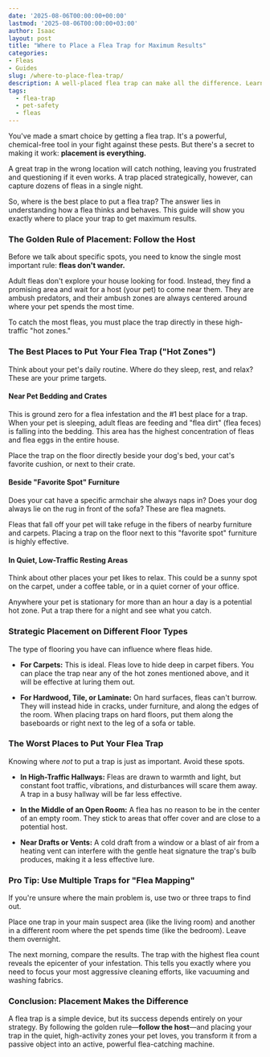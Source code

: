 ```yaml
---
date: '2025-08-06T00:00:00+00:00'
lastmod: '2025-08-06T00:00:00+03:00'
author: Isaac
layout: post
title: "Where to Place a Flea Trap for Maximum Results"
categories:
- Fleas
- Guides
slug: /where-to-place-flea-trap/
description: A well-placed flea trap can make all the difference. Learn the best and worst spots to put your trap to catch the most fleas, based on their behavior.
tags: 
  - flea-trap
  - pet-safety
  - fleas
---
```


You've made a smart choice by getting a flea trap. It's a powerful, chemical-free tool in your fight against these pests. But there's a secret to making it work: **placement is everything.**

A great trap in the wrong location will catch nothing, leaving you frustrated and questioning if it even works. A trap placed strategically, however, can capture dozens of fleas in a single night.

So, where is the best place to put a flea trap? The answer lies in understanding how a flea thinks and behaves. This guide will show you exactly where to place your trap to get maximum results.

### The Golden Rule of Placement: Follow the Host

Before we talk about specific spots, you need to know the single most important rule: **fleas don't wander.**

Adult fleas don't explore your house looking for food. Instead, they find a promising area and wait for a host (your pet) to come near them. They are ambush predators, and their ambush zones are always centered around where your pet spends the most time.

To catch the most fleas, you must place the trap directly in these high-traffic "hot zones."

### The Best Places to Put Your Flea Trap ("Hot Zones")

Think about your pet's daily routine. Where do they sleep, rest, and relax? These are your prime targets.

#### Near Pet Bedding and Crates

This is ground zero for a flea infestation and the #1 best place for a trap. When your pet is sleeping, adult fleas are feeding and "flea dirt" (flea feces) is falling into the bedding. This area has the highest concentration of fleas and flea eggs in the entire house.

Place the trap on the floor directly beside your dog's bed, your cat's favorite cushion, or next to their crate.

#### Beside "Favorite Spot" Furniture

Does your cat have a specific armchair she always naps in? Does your dog always lie on the rug in front of the sofa? These are flea magnets.

Fleas that fall off your pet will take refuge in the fibers of nearby furniture and carpets. Placing a trap on the floor next to this "favorite spot" furniture is highly effective.

#### In Quiet, Low-Traffic Resting Areas

Think about other places your pet likes to relax. This could be a sunny spot on the carpet, under a coffee table, or in a quiet corner of your office.

Anywhere your pet is stationary for more than an hour a day is a potential hot zone. Put a trap there for a night and see what you catch.

### Strategic Placement on Different Floor Types

The type of flooring you have can influence where fleas hide.

*   **For Carpets:** This is ideal. Fleas love to hide deep in carpet fibers. You can place the trap near any of the hot zones mentioned above, and it will be effective at luring them out.

*   **For Hardwood, Tile, or Laminate:** On hard surfaces, fleas can't burrow. They will instead hide in cracks, under furniture, and along the edges of the room. When placing traps on hard floors, put them along the baseboards or right next to the leg of a sofa or table.

### The Worst Places to Put Your Flea Trap

Knowing where *not* to put a trap is just as important. Avoid these spots.

*   **In High-Traffic Hallways:** Fleas are drawn to warmth and light, but constant foot traffic, vibrations, and disturbances will scare them away. A trap in a busy hallway will be far less effective.

*   **In the Middle of an Open Room:** A flea has no reason to be in the center of an empty room. They stick to areas that offer cover and are close to a potential host.

*   **Near Drafts or Vents:** A cold draft from a window or a blast of air from a heating vent can interfere with the gentle heat signature the trap's bulb produces, making it a less effective lure.

### Pro Tip: Use Multiple Traps for "Flea Mapping"

If you're unsure where the main problem is, use two or three traps to find out.

Place one trap in your main suspect area (like the living room) and another in a different room where the pet spends time (like the bedroom). Leave them overnight.

The next morning, compare the results. The trap with the highest flea count reveals the epicenter of your infestation. This tells you exactly where you need to focus your most aggressive cleaning efforts, like vacuuming and washing fabrics.

### Conclusion: Placement Makes the Difference

A flea trap is a simple device, but its success depends entirely on your strategy. By following the golden rule—**follow the host**—and placing your trap in the quiet, high-activity zones your pet loves, you transform it from a passive object into an active, powerful flea-catching machine.